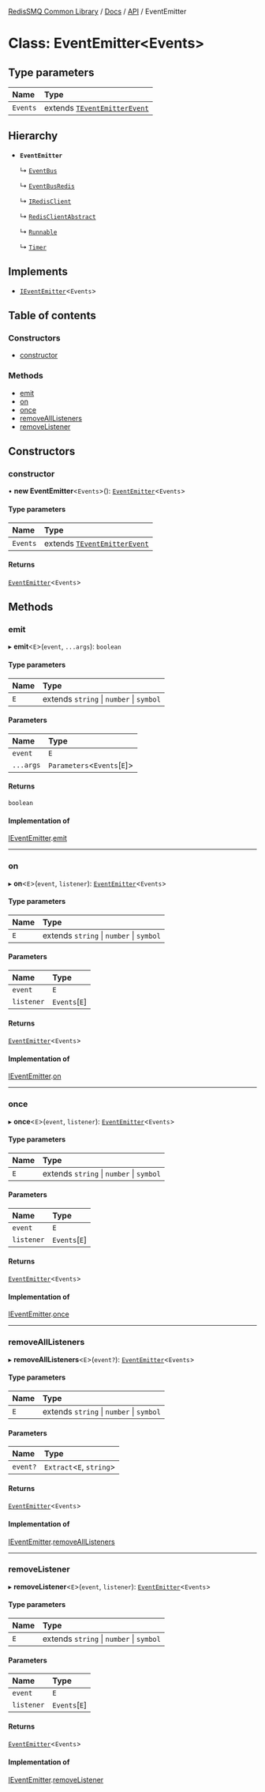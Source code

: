[RedisSMQ Common Library](../../../README.md) / [Docs](../../README.md) / [API](../README.md) / EventEmitter

# Class: EventEmitter\<Events\>

## Type parameters

| Name | Type |
| :------ | :------ |
| `Events` | extends [`TEventEmitterEvent`](../README.md#teventemitterevent) |

## Hierarchy

- **`EventEmitter`**

  ↳ [`EventBus`](EventBus.md)

  ↳ [`EventBusRedis`](EventBusRedis.md)

  ↳ [`IRedisClient`](../interfaces/IRedisClient.md)

  ↳ [`RedisClientAbstract`](RedisClientAbstract.md)

  ↳ [`Runnable`](Runnable.md)

  ↳ [`Timer`](Timer.md)

## Implements

- [`IEventEmitter`](../interfaces/IEventEmitter.md)\<`Events`\>

## Table of contents

### Constructors

- [constructor](EventEmitter.md#constructor)

### Methods

- [emit](EventEmitter.md#emit)
- [on](EventEmitter.md#on)
- [once](EventEmitter.md#once)
- [removeAllListeners](EventEmitter.md#removealllisteners)
- [removeListener](EventEmitter.md#removelistener)

## Constructors

### constructor

• **new EventEmitter**\<`Events`\>(): [`EventEmitter`](EventEmitter.md)\<`Events`\>

#### Type parameters

| Name | Type |
| :------ | :------ |
| `Events` | extends [`TEventEmitterEvent`](../README.md#teventemitterevent) |

#### Returns

[`EventEmitter`](EventEmitter.md)\<`Events`\>

## Methods

### emit

▸ **emit**\<`E`\>(`event`, `...args`): `boolean`

#### Type parameters

| Name | Type |
| :------ | :------ |
| `E` | extends `string` \| `number` \| `symbol` |

#### Parameters

| Name | Type |
| :------ | :------ |
| `event` | `E` |
| `...args` | `Parameters`\<`Events`[`E`]\> |

#### Returns

`boolean`

#### Implementation of

[IEventEmitter](../interfaces/IEventEmitter.md).[emit](../interfaces/IEventEmitter.md#emit)

___

### on

▸ **on**\<`E`\>(`event`, `listener`): [`EventEmitter`](EventEmitter.md)\<`Events`\>

#### Type parameters

| Name | Type |
| :------ | :------ |
| `E` | extends `string` \| `number` \| `symbol` |

#### Parameters

| Name | Type |
| :------ | :------ |
| `event` | `E` |
| `listener` | `Events`[`E`] |

#### Returns

[`EventEmitter`](EventEmitter.md)\<`Events`\>

#### Implementation of

[IEventEmitter](../interfaces/IEventEmitter.md).[on](../interfaces/IEventEmitter.md#on)

___

### once

▸ **once**\<`E`\>(`event`, `listener`): [`EventEmitter`](EventEmitter.md)\<`Events`\>

#### Type parameters

| Name | Type |
| :------ | :------ |
| `E` | extends `string` \| `number` \| `symbol` |

#### Parameters

| Name | Type |
| :------ | :------ |
| `event` | `E` |
| `listener` | `Events`[`E`] |

#### Returns

[`EventEmitter`](EventEmitter.md)\<`Events`\>

#### Implementation of

[IEventEmitter](../interfaces/IEventEmitter.md).[once](../interfaces/IEventEmitter.md#once)

___

### removeAllListeners

▸ **removeAllListeners**\<`E`\>(`event?`): [`EventEmitter`](EventEmitter.md)\<`Events`\>

#### Type parameters

| Name | Type |
| :------ | :------ |
| `E` | extends `string` \| `number` \| `symbol` |

#### Parameters

| Name | Type |
| :------ | :------ |
| `event?` | `Extract`\<`E`, `string`\> |

#### Returns

[`EventEmitter`](EventEmitter.md)\<`Events`\>

#### Implementation of

[IEventEmitter](../interfaces/IEventEmitter.md).[removeAllListeners](../interfaces/IEventEmitter.md#removealllisteners)

___

### removeListener

▸ **removeListener**\<`E`\>(`event`, `listener`): [`EventEmitter`](EventEmitter.md)\<`Events`\>

#### Type parameters

| Name | Type |
| :------ | :------ |
| `E` | extends `string` \| `number` \| `symbol` |

#### Parameters

| Name | Type |
| :------ | :------ |
| `event` | `E` |
| `listener` | `Events`[`E`] |

#### Returns

[`EventEmitter`](EventEmitter.md)\<`Events`\>

#### Implementation of

[IEventEmitter](../interfaces/IEventEmitter.md).[removeListener](../interfaces/IEventEmitter.md#removelistener)
